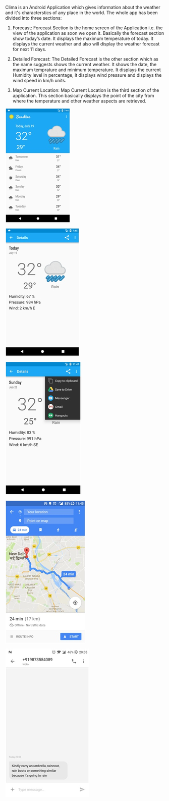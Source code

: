 Clima is an Android Application which gives information about the weather and it's characterstics of any place in the world. The whole app has been divided into three sections:

1.	Forecast: Forecast Section is the home screen of the Application i.e. the view of the application as soon we open it. Basically the forecast section show today’s date. It displays the maximum temperature of today. It displays the current weather and also will display the weather forecast for next 11 days. 

2.	Detailed Forecast: The Detailed Forecast is the other section which as the name suggests shows the current weather. It shows the date, the maximum temprature and minimum temperature. It displays the current Humidity level in percentage, it displays wind pressure and displays the wind speed in km/h units. 

3.	Map Current Location: Map Current Location is the third section of the application. This section basically displays the point of the city from where the temperature and other weather aspects are retrieved. 

![alt text](https://github.com/raffa1996/Clima/blob/master/Screenshots/Home%20Screen.jpg)

![alt text](https://github.com/raffa1996/Clima/blob/master/Screenshots/Weather%20Char.jpg) 

![alt text](https://github.com/raffa1996/Clima/blob/master/Screenshots/Sharing.jpg)

![alt text](https://github.com/raffa1996/Clima/blob/master/Screenshots/Location.jpg)

![alt text](https://github.com/raffa1996/Clima/blob/master/Screenshots/Message.jpg) 
